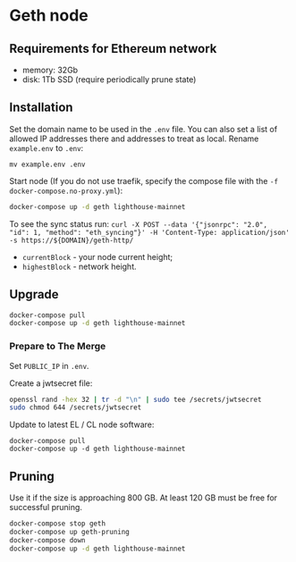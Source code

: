 # Geth node

## Requirements for Ethereum network
* memory: 32Gb
* disk: 1Tb SSD (require periodically prune state)

## Installation
Set the domain name to be used in the `.env` file. You can also set a list of allowed IP addresses there and addresses to treat as local. Rename `example.env` to `.env`:
```
mv example.env .env
```

Start node (If you do not use traefik, specify the compose file with the `-f docker-compose.no-proxy.yml`):
```bash
docker-compose up -d geth lighthouse-mainnet
```
To see the sync status run:
`curl -X POST --data '{"jsonrpc": "2.0", "id": 1, "method": "eth_syncing"}' -H 'Content-Type: application/json' -s https://${DOMAIN}/geth-http/`
* `currentBlock` - your node current height;
* `highestBlock` - network height.

## Upgrade
```bash
docker-compose pull
docker-compose up -d geth lighthouse-mainnet
```

### Prepare to The Merge
Set `PUBLIC_IP` in `.env`.

Create a jwtsecret file:
```bash
openssl rand -hex 32 | tr -d "\n" | sudo tee /secrets/jwtsecret
sudo chmod 644 /secrets/jwtsecret
```

Update to latest EL / CL node software:
```
docker-compose pull
docker-compose up -d geth lighthouse-mainnet
```


## Pruning 
Use it if the size is approaching 800 GB. At least 120 GB must be free for successful pruning.
```bash
docker-compose stop geth
docker-compose up geth-pruning
docker-compose down
docker-compose up -d geth lighthouse-mainnet
```